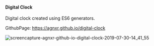 #### Digital Clock

Digital clock created using ES6 generators.

GithubPage: https://agnxr.github.io/digital-clock

![screencapture-agnxr-github-io-digital-clock-2019-07-30-14_41_55](https://user-images.githubusercontent.com/32043294/62129949-3ac24100-b2d8-11e9-96be-c4e366da4eeb.png)
